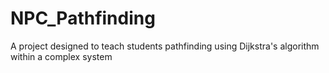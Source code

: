 # NPC_Pathfinding
A project designed to teach students pathfinding using Dijkstra's algorithm within a complex system
